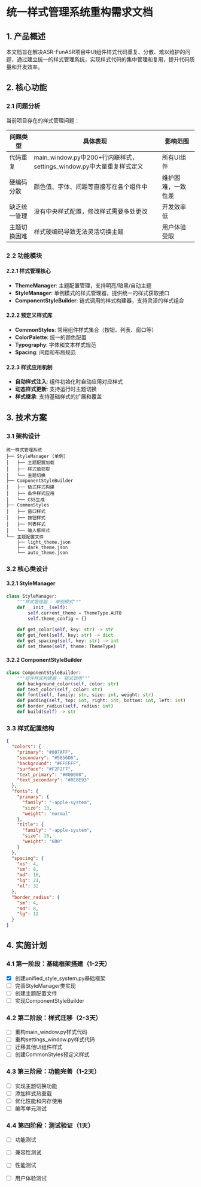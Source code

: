 # 统一样式管理系统重构需求文档

## 1. 产品概述

本文档旨在解决ASR-FunASR项目中UI组件样式代码重复、分散、难以维护的问题，通过建立统一的样式管理系统，实现样式代码的集中管理和复用，提升代码质量和开发效率。

## 2. 核心功能

### 2.1 问题分析

当前项目存在的样式管理问题：

| 问题类型 | 具体表现 | 影响范围 |
|---------|---------|----------|
| 代码重复 | main_window.py中200+行内联样式，settings_window.py中大量重复样式定义 | 所有UI组件 |
| 硬编码分散 | 颜色值、字体、间距等直接写在各个组件中 | 维护困难，一致性差 |
| 缺乏统一管理 | 没有中央样式配置，修改样式需要多处更改 | 开发效率低 |
| 主题切换困难 | 样式硬编码导致无法灵活切换主题 | 用户体验受限 |

### 2.2 功能模块

#### 2.2.1 样式管理核心
- **ThemeManager**: 主题配置管理，支持明亮/暗黑/自动主题
- **StyleManager**: 单例模式的样式管理器，提供统一的样式获取接口
- **ComponentStyleBuilder**: 链式调用的样式构建器，支持灵活的样式组合

#### 2.2.2 预定义样式库
- **CommonStyles**: 常用组件样式集合（按钮、列表、窗口等）
- **ColorPalette**: 统一的颜色配置
- **Typography**: 字体和文本样式规范
- **Spacing**: 间距和布局规范

#### 2.2.3 样式应用机制
- **自动样式注入**: 组件初始化时自动应用对应样式
- **动态样式更新**: 支持运行时主题切换
- **样式继承**: 支持基础样式的扩展和覆盖

## 3. 技术方案

### 3.1 架构设计

```
统一样式管理系统
├── StyleManager (单例)
│   ├── 主题配置加载
│   ├── 样式值获取
│   └── 主题切换
├── ComponentStyleBuilder
│   ├── 链式样式构建
│   ├── 条件样式应用
│   └── CSS生成
├── CommonStyles
│   ├── 窗口样式
│   ├── 按钮样式
│   ├── 列表样式
│   └── 输入框样式
└── 主题配置文件
    ├── light_theme.json
    ├── dark_theme.json
    └── auto_theme.json
```

### 3.2 核心类设计

#### 3.2.1 StyleManager
```python
class StyleManager:
    """样式管理器 - 单例模式"""
    def __init__(self):
        self.current_theme = ThemeType.AUTO
        self.theme_config = {}
    
    def get_color(self, key: str) -> str
    def get_font(self, key: str) -> dict
    def get_spacing(self, key: str) -> int
    def set_theme(self, theme: ThemeType)
```

#### 3.2.2 ComponentStyleBuilder
```python
class ComponentStyleBuilder:
    """组件样式构建器 - 链式调用"""
    def background_color(self, color: str)
    def text_color(self, color: str)
    def font(self, family: str, size: int, weight: str)
    def padding(self, top: int, right: int, bottom: int, left: int)
    def border_radius(self, radius: int)
    def build(self) -> str
```

### 3.3 样式配置结构

```json
{
  "colors": {
    "primary": "#007AFF",
    "secondary": "#5856D6",
    "background": "#FFFFFF",
    "surface": "#F2F2F7",
    "text_primary": "#000000",
    "text_secondary": "#8E8E93"
  },
  "fonts": {
    "primary": {
      "family": "-apple-system",
      "size": 13,
      "weight": "normal"
    },
    "title": {
      "family": "-apple-system",
      "size": 16,
      "weight": "600"
    }
  },
  "spacing": {
    "xs": 4,
    "sm": 8,
    "md": 16,
    "lg": 24,
    "xl": 32
  },
  "border_radius": {
    "sm": 4,
    "md": 8,
    "lg": 12
  }
}
```

## 4. 实施计划

### 4.1 第一阶段：基础框架搭建（1-2天）
- [x] 创建unified_style_system.py基础框架
- [ ] 完善StyleManager类实现
- [ ] 创建主题配置文件
- [ ] 实现ComponentStyleBuilder

### 4.2 第二阶段：样式迁移（2-3天）
- [ ] 重构main_window.py样式代码
- [ ] 重构settings_window.py样式代码
- [ ] 迁移其他UI组件样式
- [ ] 创建CommonStyles预定义样式

### 4.3 第三阶段：功能完善（1-2天）
- [ ] 实现主题切换功能
- [ ] 添加样式热重载
- [ ] 优化性能和内存使用
- [ ] 编写单元测试

### 4.4 第四阶段：测试验证（1天）
- [ ] 功能测试
- [ ] 兼容性测试
- [ ] 性能测试
- [ ] 用户体验测试

